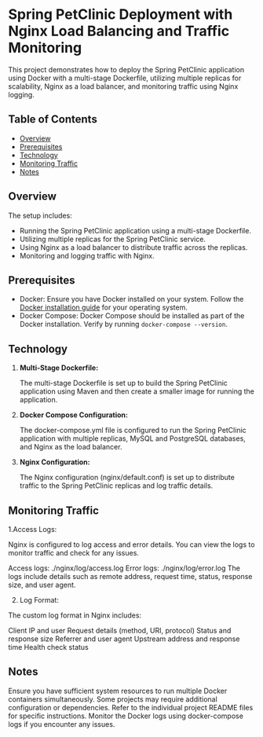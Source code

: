 # Spring PetClinic Deployment with Nginx Load Balancing and Traffic Monitoring

This project demonstrates how to deploy the Spring PetClinic application using Docker with a multi-stage Dockerfile, 
utilizing multiple replicas for scalability, Nginx as a load balancer, and monitoring traffic using Nginx logging.

## Table of Contents

- [Overview](#overview)
- [Prerequisites](#prerequisites)
- [Technology](#Technology)
- [Monitoring Traffic](#monitoring-traffic)
- [Notes](#notes)

## Overview

The setup includes:
- Running the Spring PetClinic application using a multi-stage Dockerfile.
- Utilizing multiple replicas for the Spring PetClinic service.
- Using Nginx as a load balancer to distribute traffic across the replicas.
- Monitoring and logging traffic with Nginx.

## Prerequisites

- Docker: Ensure you have Docker installed on your system. Follow the [Docker installation guide](https://docs.docker.com/get-docker/) for your operating system.
- Docker Compose: Docker Compose should be installed as part of the Docker installation. Verify by running `docker-compose --version`.

## Technology

1. **Multi-Stage Dockerfile:**

   The multi-stage Dockerfile is set up to build the Spring PetClinic application using Maven and then create a smaller image for running the application.

2. **Docker Compose Configuration:**
   
   The docker-compose.yml file is configured to run the Spring PetClinic application with multiple replicas, MySQL and PostgreSQL databases, and Nginx as the load balancer.

3. **Nginx Configuration:**

   The Nginx configuration (nginx/default.conf) is set up to distribute traffic to the Spring PetClinic replicas and log traffic details.


## Monitoring Traffic
1.Access Logs:

Nginx is configured to log access and error details. You can view the logs to monitor traffic and check for any issues.

Access logs: ./nginx/log/access.log
Error logs: ./nginx/log/error.log
The logs include details such as remote address, request time, status, response size, and user agent.

2. Log Format:

The custom log format in Nginx includes:

Client IP and user
Request details (method, URI, protocol)
Status and response size
Referrer and user agent
Upstream address and response time
Health check status

## Notes
Ensure you have sufficient system resources to run multiple Docker containers simultaneously.
Some projects may require additional configuration or dependencies. Refer to the individual project README files for specific instructions.
Monitor the Docker logs using docker-compose logs if you encounter any issues.








   
   
